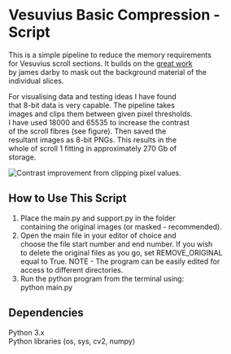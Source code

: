 # Vesuvius Basic Compression - Script
This is a simple pipeline to reduce the memory requirements  
for Vesuvius scroll sections. It builds on the [great work](https://github.com/JamesDarby345/segment-anything-vesuvius/tree/main)   
by james darby to mask out the background material of the  
individual slices.  

For visualising data and testing ideas I have found  
that 8-bit data is very capable. The pipeline takes  
images and clips them between given pixel thresholds.  
I have used 18000 and 65535 to increase the contrast  
of the scroll fibres (see figure). Then saved the  
resultant images as 8-bit PNGs. This results in the  
whole of scroll 1 fitting in approximately 270 Gb of  
storage.

![Contrast improvement from clipping pixel values.](https://github.com/OliverDaubney/vesuvius_basic_compression/images/Clipping_Contrast.png)

## How to Use This Script  
1. Place the main.py and support.py in the folder  
containing the original images (or masked - recommended).
2. Open the main file in your editor of choice and  
choose the file start number and end number. If you wish  
to delete the original files as you go, set REMOVE_ORIGINAL  
equal to True. NOTE - The program can be easily edited for  
access to different directories.
3. Run the python program from the terminal using:  
python main.py

## Dependencies
Python 3.x  
Python libraries (os, sys, cv2, numpy)  



